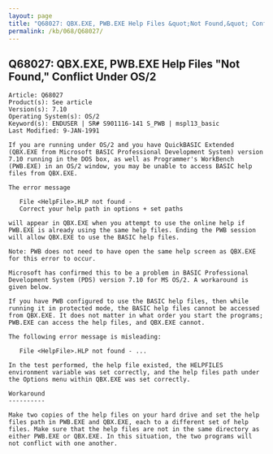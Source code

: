 ```yaml
---
layout: page
title: "Q68027: QBX.EXE, PWB.EXE Help Files &quot;Not Found,&quot; Conflict Under OS/2"
permalink: /kb/068/Q68027/
---
```


## Q68027: QBX.EXE, PWB.EXE Help Files &quot;Not Found,&quot; Conflict Under OS/2

	Article: Q68027
	Product(s): See article
	Version(s): 7.10
	Operating System(s): OS/2
	Keyword(s): ENDUSER | SR# S901116-141 S_PWB | mspl13_basic
	Last Modified: 9-JAN-1991
	
	If you are running under OS/2 and you have QuickBASIC Extended
	(QBX.EXE from Microsoft BASIC Professional Development System) version
	7.10 running in the DOS box, as well as Programmer's WorkBench
	(PWB.EXE) in an OS/2 window, you may be unable to access BASIC help
	files from QBX.EXE.
	
	The error message
	
	   File <HelpFile>.HLP not found -
	   Correct your help path in options + set paths
	
	will appear in QBX.EXE when you attempt to use the online help if
	PWB.EXE is already using the same help files. Ending the PWB session
	will allow QBX.EXE to use the BASIC help files.
	
	Note: PWB does not need to have open the same help screen as QBX.EXE
	for this error to occur.
	
	Microsoft has confirmed this to be a problem in BASIC Professional
	Development System (PDS) version 7.10 for MS OS/2. A workaround is
	given below.
	
	If you have PWB configured to use the BASIC help files, then while
	running it in protected mode, the BASIC help files cannot be accessed
	from QBX.EXE. It does not matter in what order you start the programs;
	PWB.EXE can access the help files, and QBX.EXE cannot.
	
	The following error message is misleading:
	
	   File <HelpFile>.HLP not found - ...
	
	In the test performed, the help file existed, the HELPFILES
	environment variable was set correctly, and the help files path under
	the Options menu within QBX.EXE was set correctly.
	
	Workaround
	----------
	
	Make two copies of the help files on your hard drive and set the help
	files path in PWB.EXE and QBX.EXE, each to a different set of help
	files. Make sure that the help files are not in the same directory as
	either PWB.EXE or QBX.EXE. In this situation, the two programs will
	not conflict with one another.
